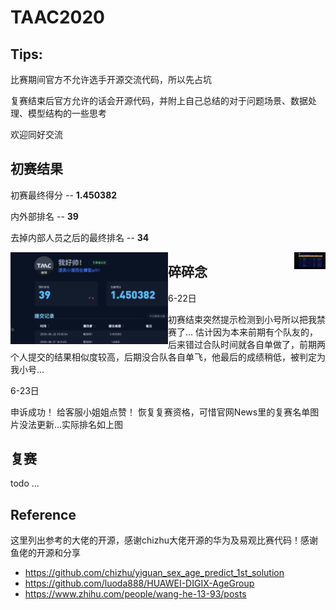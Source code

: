 # TAAC2020
## Tips: 
比赛期间官方不允许选手开源交流代码，所以先占坑

复赛结束后官方允许的话会开源代码，并附上自己总结的对于问题场景、数据处理、模型结构的一些思考

欢迎同好交流
##  初赛结果
初赛最终得分  -- **1.450382**

内外部排名    -- **39**

去掉内部人员之后的最终排名 -- **34**

<!-- <img src="https://github.com/SunnyWangGitHub/TAAC2020/blob/master/imgs/rank1.png" width="400" height="200"/>
<img src="https://github.com/SunnyWangGitHub/TAAC2020/blob/master/imgs/rank2.png" width="400" height="200"/><br/> -->
<center class = "half">
<img src = https://github.com/SunnyWangGitHub/TAAC2020/blob/master/imgs/rank1.png  width = "50%" align = left>
<img src = "https://github.com/SunnyWangGitHub/TAAC2020/blob/master/imgs/rank2.png"  width = "50" align = right>
</center>

## 碎碎念
6-22日

初赛结束突然提示检测到小号所以把我禁赛了...
估计因为本来前期有个队友的，后来错过合队时间就各自单做了，前期两个人提交的结果相似度较高，后期没合队各自单飞，他最后的成绩稍低，被判定为我小号...

6-23日

申诉成功！ 给客服小姐姐点赞！ 恢复复赛资格，可惜官网News里的复赛名单图片没法更新...实际排名如上图

## 复赛
todo ...

## Reference
这里列出参考的大佬的开源，感谢chizhu大佬开源的华为及易观比赛代码！感谢鱼佬的开源和分享

*   https://github.com/chizhu/yiguan_sex_age_predict_1st_solution
*   https://github.com/luoda888/HUAWEI-DIGIX-AgeGroup
*   https://www.zhihu.com/people/wang-he-13-93/posts

